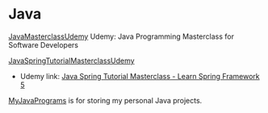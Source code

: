 # Java

[JavaMasterclassUdemy](JavaMasterclassUdemy/) Udemy: Java Programming Masterclass for Software Developers

[JavaSpringTutorialMasterclassUdemy](JavaSpringTutorialMasterclassUdemy/)

- Udemy link: [Java Spring Tutorial Masterclass - Learn Spring Framework 5](https://www.udemy.com/course/java-spring-framework-masterclass)

[MyJavaPrograms](MyJavaPrograms/) is for storing my personal Java projects.